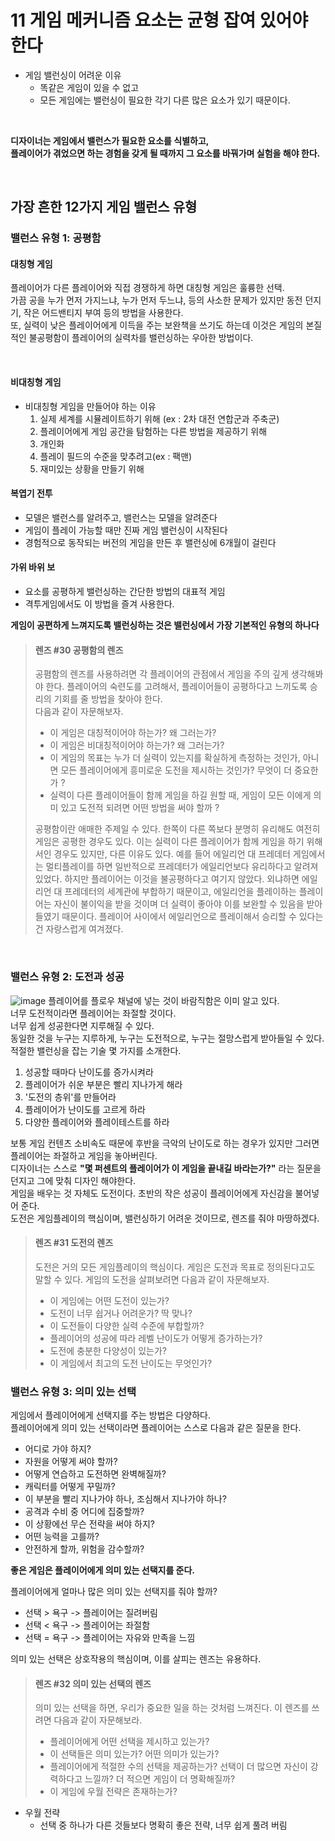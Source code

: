 # 11 게임 메커니즘 요소는 균형 잡여 있어야 한다
* 게임 밸런싱이 어려운 이유
  * 똑같은 게임이 있을 수 없고
  * 모든 게임에는 밸런싱이 필요한 각기 다른 많은 요소가 있기 때문이다.
 <br>
 
__디자이너는 게임에서 밸런스가 필요한 요소를 식별하고,  
플레이어가 겪었으면 하는 경험을 갖게 될 때까지 그 요소를 바꿔가며 실험을 해야 한다.__

<br>

## 가장 흔한 12가지 게임 밸런스 유형
### 밸런스 유형 1: 공평함
#### 대칭형 게임
플레이어가 다른 플레이어와 직접 경쟁하게 하면 대칭형 게임은 훌륭한 선택.  
가끔 공을 누가 먼저 가지느냐, 누가 먼저 두느냐, 등의 사소한 문제가 있지만 동전 던지기, 작은 어드밴티지 부여 등의 방법을 사용한다.  
또, 실력이 낮은 플레이어에게 이득을 주는 보완책을 쓰기도 하는데
이것은 게임의 본질적인 불공평함이 플레이어의 실력차를 밸런싱하는 우아한 방법이다.  

<br>

#### 비대칭형 게임
* 비대칭형 게임을 만들어야 하는 이유
   1. 실제 세계를 시뮬레이트하기 위해 (ex : 2차 대전 연합군과 주축군)
   2. 플레이어에게 게임 공간을 탐험하는 다른 방법을 제공하기 위해
   3. 개인화
   4. 플레이 필드의 수준을 맞추려고(ex : 팩맨)
   5. 재미있는 상황을 만들기 위해


#### 복엽기 전투
* 모델은 밸런스를 알려주고, 밸런스는 모델을 알려준다
* 게임이 플레이 가능할 때만 진짜 게임 밸런싱이 시작된다
* 경험적으로 동작되는 버전의 게임을 만든 후 밸런싱에 6개월이 걸린다

#### 가위 바위 보
* 요소를 공평하게 밸런싱하는 간단한 방법의 대표적 게임
* 격투게임에서도 이 방법을 즐겨 사용한다.

__게임이 공편하게 느껴지도록 밸런싱하는 것은 밸런싱에서 가장 기본적인 유형의 하나다__


>#### 렌즈 #30 공평함의 렌즈
>공폄함의 렌즈를 사용하려면 각 플레이어의 관점에서 게임을 주의 깊게 생각해봐야 한다.
>플레이어의 숙련도를 고려해서, 플레이어들이 공평하다고 느끼도록 승리의 기회를 줄 방법을 찾아야 한다.  
>다음과 같이 자문해보자.
>* 이 게임은 대칭적이어야 하는가? 왜 그러는가?
>* 이 게임은 비대칭적이어야 하는가? 왜 그러는가?
>* 이 게임의 목표는 누가 더 실력이 있는지를 확실하게 측정하는 것인가, 아니면 모든 플레이어에게 흥미로운 도전을 제시하는 것인가? 무엇이 더 중요한가 ?
>* 실력이 다른 플레이어들이 함께 게임을 하길 원할 때, 게임이 모든 이에게 의미 있고 도전적 되려면 어떤 방법을 써야 할까 ?  
>
>공평함이란 애매한 주제일 수 있다. 한쪽이 다른 쪽보다 분명히 유리해도 여전히 게임은 공평한 경우도 있다. 이는 실력이 다른 플레이어가 함께 게임을 하기 위해서인 경우도 있지만,
>다른 이유도 있다. 예를 들어 에일리언 대 프레데터 게임에서는 멀티플레이를 하면 일반적으로 프레데터가 에일리언보다 유리하다고 알려져 있었다. 하지만 플레이어는 이것을 불공평하다고 여기지 않았다.
>외냐하면 에일리언 대 프레데터의 세계관에 부합하기 때문이고, 에일리언을 플레이하는 플레이어는 자신이 불이익을 받을 것이며 더 실력이 좋아야 이를 보완할 수 있음을 받아들였기 때문이다.
>플레이어 사이에서 에일리언으로 플레이해서 승리할 수 있다는 건 자랑스럽게 여겨졌다.


<br>


### 밸런스 유형 2: 도전과 성공
![image](https://github.com/user-attachments/assets/42550c35-91ae-430d-ba8f-b51392df1a11)
플레이어를 플로우 채널에 넣는 것이 바람직함은 이미 알고 있다.  
너무 도전적이라면 플레이어는 좌절할 것이다.  
너무 쉽게 성공한다면 지루해질 수 있다.  
동일한 것을 누구는 지루하게, 누구는 도전적으로, 누구는 절망스럽게 받아들일 수 있다.  
적절한 밸런싱을 잡는 기술 몇 가지를 소개한다.
1. 성공할 때마다 난이도를 증가시켜라
2. 플레이어가 쉬운 부분은 빨리 지나가게 해라
3. '도전의 층위'를 만들어라
4. 플레이어가 난이도를 고르게 하라
5. 다양한 플레이어와 플레이테스트를 하라

보통 게임 컨텐츠 소비속도 때문에 후반을 극악의 난이도로 하는 경우가 있지만 그러면 플레이어는 좌절하고 게임을 놓아버린다.  
디자이너는 스스로 __"몇 퍼센트의 플레이어가 이 게임을 끝내길 바라는가?"__ 라는 질문을 던지고 그에 맞춰 디자인 해야한다.  
게임을 배우는 것 자체도 도전이다. 초반의 작은 성공이 플레이어에게 자신감을 불어넣어 준다.  
도전은 게임플레이의 핵심이며, 밸런싱하기 어려운 것이므로, 렌즈를 줘야 마땅하겠다.

>#### 렌즈 #31 도전의 렌즈
>도전은 거의 모든 게임플레이의 핵심이다. 게임은 도전과 목표로 정의된다고도 말할 수 있다. 게임의 도전을 살펴보려면
>다음과 같이 자문해보자.
>* 이 게임에는 어떤 도전이 있는가?
>* 도전이 너무 쉽거나 어려운가? 딱 맞나?
>* 이 도전들이 다양한 실력 수준에 부합할까?
>* 플레이어의 성공에 따라 레벨 난이도가 어떻게 증가하는가?
>* 도전에 충분한 다양성이 있는가?
>* 이 게임에서 최고의 도전 난이도는 무엇인가?


### 밸런스 유형 3: 의미 있는 선택
게임에서 플레이어에게 선택지를 주는 방법은 다양하다.  
플레이어에게 의미 있는 선택이라면 플레이어는 스스로 다음과 같은 질문을 한다.  
* 어디로 가야 하지?
* 자원을 어떻게 써야 할까?
* 어떻게 연습하고 도전하면 완벽해질까?
* 캐릭터를 어떻게 꾸밀까?
* 이 부분을 빨리 지나가야 하나, 조심해서 지나가야 하나?
* 공격과 수비 중 어디에 집중할까?
* 이 상황에선 무슨 전략을 써야 하지?
* 어떤 능력을 고를까?
* 안전하게 할까, 위험을 감수할까?

__좋은 게임은 플레이어에게 의미 있는 선택지를 준다.__

플레이어에게 얼마나 많은 의미 있는 선택지를 줘야 할까?

* 선택 > 욕구 -> 플레이어는 질려버림
* 선택 < 욕구 -> 플레이어는 좌절함
* 선택 = 욕구 -> 플레이어는 자유와 만족을 느낌

의미 있는 선택은 상호작용의 핵심이며, 이를 살피는 렌즈는 유용하다.  

>#### 렌즈 #32 의미 있는 선택의 렌즈
>의미 있는 선택을 하면, 우리가 중요한 일을 하는 것처럼 느껴진다.
>이 렌즈를 쓰려면 다음과 같이 자문해보라.
>* 플레이어에게 어떤 선택을 제시하고 있는가?
>* 이 선택들은 의미 있는가? 어떤 의미가 있는가?
>* 플레이어에게 적절한 수의 선택을 제공하는가? 선택이 더 많으면 자신이 강력하다고 느낄까? 더 적으면 게임이 더 명확해질까?
>* 이 게임에 우월 전략은 존재하는가?

* 우월 전략
  * 선택 중 하나가 다른 것들보다 명확히 좋은 전략, 너무 쉽게 풀려 버림

